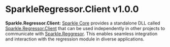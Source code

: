 # SparkleRegressor.Client v1.0.0

**Sparkle.Regressor.Client:** [Sparkle Core](https://github.com/norbertszsor/Sparkle.Core) provides a standalone DLL called [Sparkle.Regressor.Client](https://github.com/norbertszsor/SparkleRegressor.Client) that can be used independently in other projects to communicate with [Sparkle.Reggresor](https://github.com/norbertszsor/Sparkle.Regressor). This enables seamless integration and interaction with the regression module in diverse applications.
